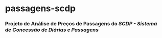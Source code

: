 # passagens-scdp

### Projeto de Análise de Preços de Passagens do *SCDP - Sistema de Concessão de Diárias e Passagens*
